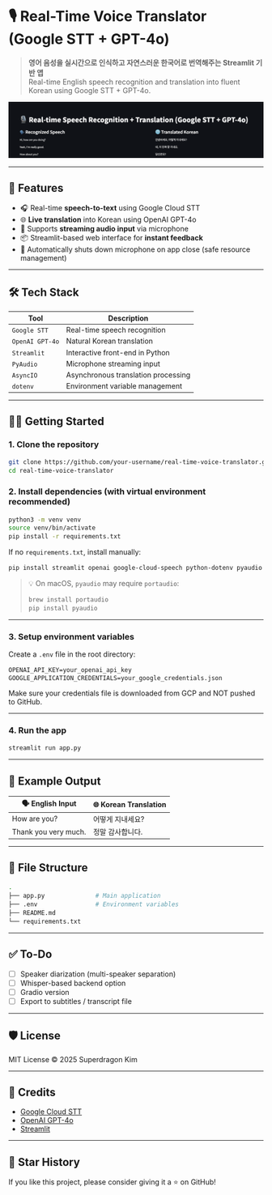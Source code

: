 # 🎙️ Real-Time Voice Translator (Google STT + GPT-4o)

> **영어 음성을 실시간으로 인식하고 자연스러운 한국어로 번역해주는 Streamlit 기반 앱**  
> Real-time English speech recognition and translation into fluent Korean using Google STT + GPT-4o.

![alt text](image.png)

---

## 🚀 Features

- 🎧 Real-time **speech-to-text** using Google Cloud STT
- 🌐 **Live translation** into Korean using OpenAI GPT-4o
- 🧠 Supports **streaming audio input** via microphone
- 📦 Streamlit-based web interface for **instant feedback**
- 🛑 Automatically shuts down microphone on app close (safe resource management)

---

## 🛠️ Tech Stack

| Tool           | Description                            |
|----------------|----------------------------------------|
| `Google STT`   | Real-time speech recognition           |
| `OpenAI GPT-4o`| Natural Korean translation             |
| `Streamlit`    | Interactive front-end in Python        |
| `PyAudio`      | Microphone streaming input             |
| `AsyncIO`      | Asynchronous translation processing    |
| `dotenv`       | Environment variable management        |

---

## 🧑‍💻 Getting Started

### 1. Clone the repository

```bash
git clone https://github.com/your-username/real-time-voice-translator.git
cd real-time-voice-translator
```

### 2. Install dependencies (with virtual environment recommended)

```bash
python3 -m venv venv
source venv/bin/activate
pip install -r requirements.txt
```

If no `requirements.txt`, install manually:

```bash
pip install streamlit openai google-cloud-speech python-dotenv pyaudio
```

> 💡 On macOS, `pyaudio` may require `portaudio`:
> ```bash
> brew install portaudio
> pip install pyaudio
> ```

---

### 3. Setup environment variables

Create a `.env` file in the root directory:

```env
OPENAI_API_KEY=your_openai_api_key
GOOGLE_APPLICATION_CREDENTIALS=your_google_credentials.json
```

Make sure your credentials file is downloaded from GCP and NOT pushed to GitHub.

---

### 4. Run the app

```bash
streamlit run app.py
```

---

## 🎯 Example Output

| 🗣️ English Input     | 🌐 Korean Translation   |
|--------------------  |------------------------|
| How are you?         | 어떻게 지내세요?           |
| Thank you very much. | 정말 감사합니다.           |

---

## 📁 File Structure

```bash
.
├── app.py              # Main application
├── .env                # Environment variables 
├── README.md
└── requirements.txt    
```

---

## ✅ To-Do

- [ ] Speaker diarization (multi-speaker separation)
- [ ] Whisper-based backend option
- [ ] Gradio version
- [ ] Export to subtitles / transcript file

---

## 🛡️ License

MIT License © 2025 Superdragon Kim

---

## 🙌 Credits

- [Google Cloud STT](https://cloud.google.com/speech-to-text)
- [OpenAI GPT-4o](https://platform.openai.com/docs)
- [Streamlit](https://streamlit.io)

---

## 🌟 Star History

If you like this project, please consider giving it a ⭐️ on GitHub!

